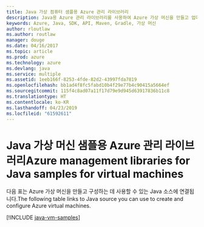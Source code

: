 ```yaml
---
title: Java 가상 컴퓨터 샘플용 Azure 관리 라이브러리
description: Java용 Azure 관리 라이브러리를 사용하여 Azure 가상 머신을 만들고 업데이트하기 위한 샘플 코드를 얻습니다.
keywords: Azure, Java, SDK, API, Maven, Gradle, 가상 머신
author: rloutlaw
ms.author: routlaw
manager: douge
ms.date: 04/16/2017
ms.topic: article
ms.prod: azure
ms.technology: azure
ms.devlang: java
ms.service: multiple
ms.assetid: 1eeb166f-8253-4fde-82d2-43997fda7819
ms.openlocfilehash: bb1ad4f8fc5fabd10b4f29e77b4c90415a5664ef
ms.sourcegitcommit: 115f4c8ad07a11f17d79e9d945d63917836b11c8
ms.translationtype: HT
ms.contentlocale: ko-KR
ms.lasthandoff: 04/23/2019
ms.locfileid: "61592611"
---
```

# <a name="azure-management-libraries-for-java-samples-for-virtual-machines"></a><span data-ttu-id="6c864-104">Java 가상 머신 샘플용 Azure 관리 라이브러리</span><span class="sxs-lookup"><span data-stu-id="6c864-104">Azure management libraries for Java samples for virtual machines</span></span>

<span data-ttu-id="6c864-105">다음 표는 Azure 가상 머신을 만들고 구성하는 데 사용할 수 있는 Java 소스에 연결됩니다.</span><span class="sxs-lookup"><span data-stu-id="6c864-105">The following table links to Java source you can use to create and configure Azure virtual machines.</span></span>

[!INCLUDE [java-vm-samples](includes/java-vm-samples.md)]